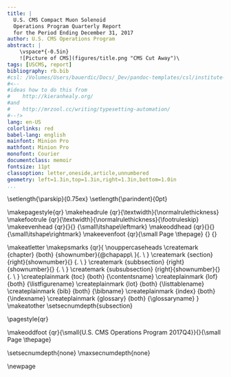 ```yaml
---
title: |
  U.S. CMS Compact Muon Solenoid
  Operations Program Quarterly Report
  for the Period Ending December 31, 2017
author: U.S. CMS Operations Program
abstract: |
    \vspace*{-0.5in}
    ![Picture of CMS](figures/title.png "CMS Cut Away")\ 
tags: [USCMS, report]
bibliography: rb.bib
#csl: /Volumes/Users/bauerdic/Docs/_Dev/pandoc-templates/csl/institute-of-physics-numeric.csl
#<--
#ideas how to do this from
#    http://kieranhealy.org/
#and
#    http://mrzool.cc/writing/typesetting-automation/
#--!>
lang: en-US
colorlinks: red
babel-lang: english
mainfont: Minion Pro
mathfont: Minion Pro
monofont: Courier
documentclass: memoir
fontsize: 11pt
classoption: letter,oneside,article,unnumbered
geometry: left=1.3in,top=1.3in,right=1.3in,bottom=1.0in
...
```

<!--
\makeoddfoot  {qr}{\myAddRevision\hspace*{-0.07in} \small{U.S. CMS Operations Program 2017Q4}}{}{\small Page \thepage}
\chapterstyle{veelo}
-->
\setlength{\parskip}{0.75ex}
\setlength{\parindent}{0pt}

\makepagestyle{qr}
\makeheadrule {qr}{\textwidth}{\normalrulethickness}
\makefootrule {qr}{\textwidth}{\normalrulethickness}{\footruleskip}
\makeevenhead {qr}{}{} {\small\itshape\leftmark}
\makeoddhead  {qr}{}{}{\small\itshape\rightmark}
\makeevenfoot {qr}{\small Page \thepage} {}    {}

\makeatletter
\makepsmarks  {qr}{
    \nouppercaseheads
    \createmark {chapter} {both} {shownumber}{\@chapapp\ }{. \ }
    \createmark {section}       {right}{shownumber}{} {. \ }
    \createmark {subbsection}   {right}{shownumber}{} {. \ }
    \createmark {subsubsection} {right}{shownumber}{} {. \ }
    \createplainmark {toc}      {both} {\contentsname}
    \createplainmark {lof}      {both} {\listfigurename}
    \createplainmark {lot}      {both} {\listtablename}
    \createplainmark {bib}      {both} {\bibname}
    \createplainmark {index}    {both} {\indexname}
    \createplainmark {glossary} {both} {\glossaryname}
}
\makeatother
\setsecnumdepth{subsection}

\pagestyle{qr}


\makeoddfoot  {qr}{\small{U.S. CMS Operations Program 2017Q4}}{}{\small Page \thepage}


\setsecnumdepth{none}
\maxsecnumdepth{none}

\newpage
